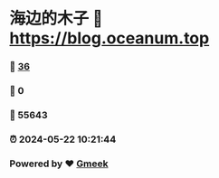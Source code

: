 # 海边的木子 :link: https://blog.oceanum.top 
### :page_facing_up: [36](https://blog.oceanum.top/tag.html) 
### :speech_balloon: 0 
### :hibiscus: 55643 
### :alarm_clock: 2024-05-22 10:21:44 
### Powered by :heart: [Gmeek](https://github.com/Meekdai/Gmeek)
